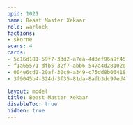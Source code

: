 ```yaml
---
ppid: 1021
name: Beast Master Xekaar
role: warlock
factions:
- skorne
scans: 4
cards:
- 5c16d181-59f7-33d2-a7ea-4d3ef96a9f45
- f1a65571-dfb5-32f7-abb6-547a4d28102d
- 004e6cd1-20af-30c9-a349-c75dd8b06418
- 3f9045b4-324d-3f35-81da-8afb3dc97ed4

layout: model
title: Beast Master Xekaar
disableToc: true
hidden: true
---
```

